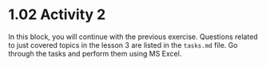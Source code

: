 # 1.02 Activity 2

In this block, you will continue with the previous exercise. Questions related to just covered topics in the lesson 3 are listed in the `tasks.md` file. Go through the tasks and perform them using MS Excel.
